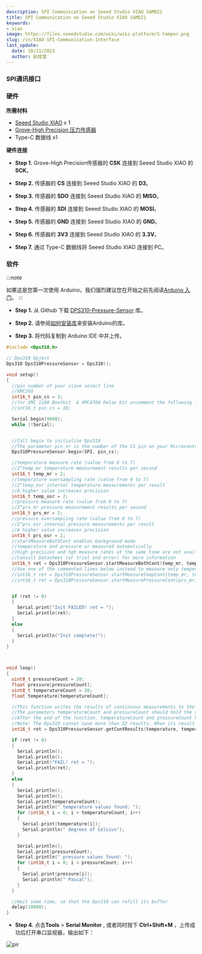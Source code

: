 ```yaml
---
description: SPI Communication on Seeed Studio XIAO SAMD21
title: SPI Communication on Seeed Studio XIAO SAMD21
keywords:
- xiao
image: https://files.seeedstudio.com/wiki/wiki-platform/S-tempor.png
slug: /cn/XIAO-SPI-Communication-Interface
last_update:
  date: 10/11/2023
  author: 赵桂莹
---
```

### SPI通讯接口

### 硬件

**所需材料**

- [Seeed Studio XIAO](https://www.seeedstudio.com/Seeeduino-XIAO-Arduino-Microcontroller-SAMD21-Cortex-M0+-p-4426.html) x 1
- [Grove-High Precision 压力传感器](https://www.seeedstudio.com/Grove-High-Precision-Barometer-Sensor-DPS310-p-4397.html)
- Type-C 数据线 x1

**硬件连接**

- **Step 1.** Grove-High Precision传感器的 **CSK** 连接到 Seeed Studio XIAO 的 **SCK**。

- **Step 2.** 传感器的 **CS** 连接到 Seeed Studio XIAO 的 **D3**。

- **Step 3.** 传感器的 **SDO** 连接到 Seeed Studio XIAO 的 **MISO**。

- **Step 4.** 传感器的 **SDI** 连接到 Seeed Studio XIAO 的 **MOSI**。

- **Step 5.** 传感器的 **GND** 连接到 Seeed Studio XIAO 的 **GND**。

- **Step 6.** 传感器的 **3V3** 连接到 Seeed Studio XIAO 的 **3.3V**。

- **Step 7.** 通过 Type-C 数据线将 Seeed Studio XIAO 连接到 PC。

### 软件

:::note

如果这是您第一次使用 Arduino，我们强烈建议您在开始之前先阅读[Arduino 入门](https://wiki.seeedstudio.com/Getting_Started_with_Arduino/)。
:::

- **Step 1.** 从 Github 下载 [DPS310-Pressure-Sensor](https://github.com/Infineon/DPS310-Pressure-Sensor.git) 库。

- **Step 2.** 请参阅[如何安装库](https://wiki.seeedstudio.com/How_to_install_Arduino_Library)来安装Arduino的库。

- **Step 3.** 将代码复制到 Arduino IDE 中并上传。

```c
#include <Dps310.h>

// Dps310 Opject
Dps310 Dps310PressureSensor = Dps310();

void setup()
{
  //pin number of your slave select line
  //XMC2GO
  int16_t pin_cs = 3;
  //for XMC 1100 Bootkit  & XMC4700 Relax Kit uncomment the following line
  //int16_t pin_cs = 10;

  Serial.begin(9600);
  while (!Serial);


  //Call begin to initialize Dps310
  //The parameter pin_nr is the number of the CS pin on your Microcontroller
  Dps310PressureSensor.begin(SPI, pin_cs);

  //temperature measure rate (value from 0 to 7)
  //2^temp_mr temperature measurement results per second
  int16_t temp_mr = 2;
  //temperature oversampling rate (value from 0 to 7)
  //2^temp_osr internal temperature measurements per result
  //A higher value increases precision
  int16_t temp_osr = 2;
  //pressure measure rate (value from 0 to 7)
  //2^prs_mr pressure measurement results per second
  int16_t prs_mr = 2;
  //pressure oversampling rate (value from 0 to 7)
  //2^prs_osr internal pressure measurements per result
  //A higher value increases precision
  int16_t prs_osr = 2;
  //startMeasureBothCont enables background mode
  //temperature and pressure ar measured automatically
  //High precision and hgh measure rates at the same time are not available.
  //Consult Datasheet (or trial and error) for more information
  int16_t ret = Dps310PressureSensor.startMeasureBothCont(temp_mr, temp_osr, prs_mr, prs_osr);
  //Use one of the commented lines below instead to measure only temperature or pressure
  //int16_t ret = Dps310PressureSensor.startMeasureTempCont(temp_mr, temp_osr);
  //int16_t ret = Dps310PressureSensor.startMeasurePressureCont(prs_mr, prs_osr);


  if (ret != 0)
  {
    Serial.print("Init FAILED! ret = ");
    Serial.println(ret);
  }
  else
  {
    Serial.println("Init complete!");
  }
}



void loop()
{
  uint8_t pressureCount = 20;
  float pressure[pressureCount];
  uint8_t temperatureCount = 20;
  float temperature[temperatureCount];

  //This function writes the results of continuous measurements to the arrays given as parameters
  //The parameters temperatureCount and pressureCount should hold the sizes of the arrays temperature and pressure when the function is called
  //After the end of the function, temperatureCount and pressureCount hold the numbers of values written to the arrays
  //Note: The Dps310 cannot save more than 32 results. When its result buffer is full, it won't save any new measurement results
  int16_t ret = Dps310PressureSensor.getContResults(temperature, temperatureCount, pressure, pressureCount);

  if (ret != 0)
  {
    Serial.println();
    Serial.println();
    Serial.print("FAIL! ret = ");
    Serial.println(ret);
  }
  else
  {
    Serial.println();
    Serial.println();
    Serial.print(temperatureCount);
    Serial.println(" temperature values found: ");
    for (int16_t i = 0; i < temperatureCount; i++)
    {
      Serial.print(temperature[i]);
      Serial.println(" degrees of Celsius");
    }

    Serial.println();
    Serial.print(pressureCount);
    Serial.println(" pressure values found: ");
    for (int16_t i = 0; i < pressureCount; i++)
    {
      Serial.print(pressure[i]);
      Serial.println(" Pascal");
    }
  }

  //Wait some time, so that the Dps310 can refill its buffer
  delay(10000);
}
```

- **Step 4.** 点击**Tools** > **Serial Monitor** , 或者同时按下 **Ctrl+Shift+M** ，上传成功后打开串口监视器，输出如下：

<!-- ![](https://files.seeedstudio.com/wiki/Seeeduino-XIAO/img/spi.png) -->
  <p style={{textAlign: 'center'}}><img src="https://files.seeedstudio.com/wiki/Seeeduino-XIAO/img/spi.png" alt="pir" width={600} height="auto" /></p>
